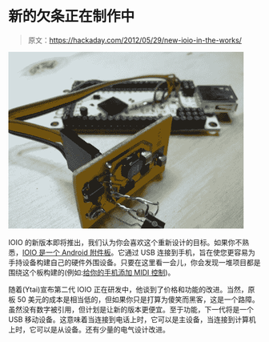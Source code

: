 # 新的欠条正在制作中

> 原文：<https://hackaday.com/2012/05/29/new-ioio-in-the-works/>

![](img/765c94d3540effd3e71f1f5237cd8bde.png "new-IOIO-design")

IOIO 的新版本即将推出，我们认为你会喜欢这个重新设计的目标。如果你不熟悉，[IOIO 是一个 Android 附件板](http://hackaday.com/2011/04/07/a-breakout-board-for-your-android-phone/)。它通过 USB 连接到手机，旨在使您更容易为手持设备构建自己的硬件外围设备。只要在这里看一会儿，你会发现一堆项目都是围绕这个板构建的(例如:[给你的手机添加 MIDI 控制](http://hackaday.com/2012/02/23/control-midi-with-an-android-device/))。

随着(Ytai)宣布第二代 IOIO 正在研发中，他谈到了价格和功能的改进。当然，原板 50 美元的成本是相当低的，但如果你只是打算为傻笑而黑客，这是一个路障。虽然没有数字被引用，但计划是让新的版本更便宜。至于功能，下一代将是一个 USB 移动设备。这意味着当连接到电话上时，它可以是主设备，当连接到计算机上时，它可以是从设备。还有少量的电气设计改进。